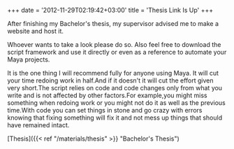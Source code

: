 +++
date = '2012-11-29T02:19:42+03:00'
title = 'Thesis Link Is Up'
+++

After finishing my Bachelor's thesis, my supervisor advised me to make a website and host it.

Whoever wants to take a look please do so. Also feel free to download the script framework and use it directly or even as a reference to automate your Maya projects.

It is the one thing I will recommend fully for anyone using Maya. It will cut your time redoing work in half.And if it doesn't it will cut the effort given very short.The script relies on code and code changes only from what you write and is not affected by other factors.For example,you might miss something when redoing work or you might not do it as well as the previous time.With code you can set things in stone and go crazy with errors knowing that fixing something will fix it and not mess up things that should have remained intact.

[Thesis]({{< ref "/materials/thesis" >}} "Bachelor's Thesis")
